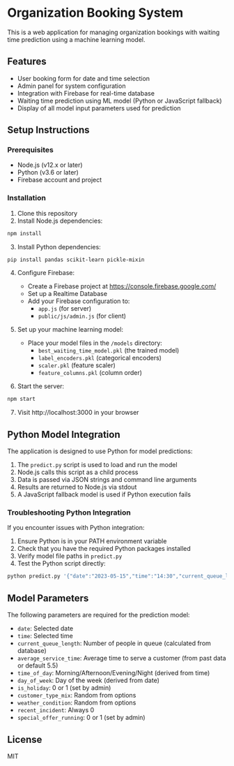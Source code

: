 # Organization Booking System

This is a web application for managing organization bookings with waiting time prediction using a machine learning model.

## Features

- User booking form for date and time selection
- Admin panel for system configuration
- Integration with Firebase for real-time database
- Waiting time prediction using ML model (Python or JavaScript fallback)
- Display of all model input parameters used for prediction

## Setup Instructions

### Prerequisites

- Node.js (v12.x or later)
- Python (v3.6 or later)
- Firebase account and project

### Installation

1. Clone this repository
2. Install Node.js dependencies:

```bash
npm install
```

3. Install Python dependencies:

```bash
pip install pandas scikit-learn pickle-mixin
```

4. Configure Firebase:
   - Create a Firebase project at https://console.firebase.google.com/
   - Set up a Realtime Database
   - Add your Firebase configuration to:
     - `app.js` (for server)
     - `public/js/admin.js` (for client)

5. Set up your machine learning model:
   - Place your model files in the `/models` directory:
     - `best_waiting_time_model.pkl` (the trained model)
     - `label_encoders.pkl` (categorical encoders)
     - `scaler.pkl` (feature scaler)
     - `feature_columns.pkl` (column order)

6. Start the server:

```bash
npm start
```

7. Visit http://localhost:3000 in your browser

## Python Model Integration

The application is designed to use Python for model predictions:

1. The `predict.py` script is used to load and run the model
2. Node.js calls this script as a child process
3. Data is passed via JSON strings and command line arguments
4. Results are returned to Node.js via stdout
5. A JavaScript fallback model is used if Python execution fails

### Troubleshooting Python Integration

If you encounter issues with Python integration:

1. Ensure Python is in your PATH environment variable
2. Check that you have the required Python packages installed
3. Verify model file paths in `predict.py`
4. Test the Python script directly:

```bash
python predict.py '{"date":"2023-05-15","time":"14:30","current_queue_length":5,"average_service_time":5.5,"time_of_day":"Afternoon","day_of_week":"Monday","is_holiday":0,"customer_type_mix":"Mixed","weather_condition":"Sunny","recent_incident":0,"special_offer_running":0}'
```

## Model Parameters

The following parameters are required for the prediction model:

- `date`: Selected date
- `time`: Selected time
- `current_queue_length`: Number of people in queue (calculated from database)
- `average_service_time`: Average time to serve a customer (from past data or default 5.5)
- `time_of_day`: Morning/Afternoon/Evening/Night (derived from time)
- `day_of_week`: Day of the week (derived from date)
- `is_holiday`: 0 or 1 (set by admin)
- `customer_type_mix`: Random from options
- `weather_condition`: Random from options
- `recent_incident`: Always 0
- `special_offer_running`: 0 or 1 (set by admin)

## License

MIT 